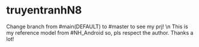 # truyentranhN8
Change branch from #main(DEFAULT) to #master to see my prj! \n
This is my reference model from #NH_Android so, pls respect the author. Thanks a lot!
